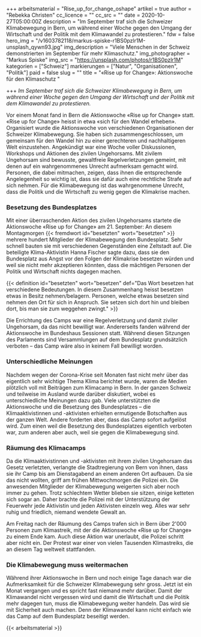 +++
arbeitsmaterial = "Rise_up_for_change_oshape"
artikel = true
author = "Rebekka Christen"
cc_licence = ""
cc_src = ""
date = 2020-10-27T05:00:00Z
description = "Im September traf sich die Schweizer Klimabewegung in Bern, um während einer Woche gegen den Umgang der Wirtschaft und der Politik mit dem Klimawandel zu protestieren."
fdw = false
hero_img = "/v1603782118/markus-spiske-r1BS0pzlr1M-unsplash_qywn93.jpg"
img_description = "Viele Menschen in der Schweiz demonstrierten im September für mehr Klimaschutz."
img_photographer = "Markus Spiske"
img_src = "https://unsplash.com/photos/r1BS0pzlr1M"
kategorien = ["Schweiz"]
markierungen = ["Natur", "Organisationen", "Politik"]
paid = false
slug = ""
title = "«Rise up for Change»: Aktionswoche für den Klimaschutz "

+++
_Im September traf sich die Schweizer Klimabewegung in Bern, um während einer Woche gegen den Umgang der Wirtschaft und der Politik mit dem Klimawandel zu protestieren._

Vor einem Monat fand in Bern die Aktionswoche «Rise up for Change» statt. «Rise up for Change» heisst in etwa «sich für den Wandel erheben». Organisiert wurde die Aktionswoche von verschiedenen Organisationen der Schweizer Klimabewegung. Sie haben sich zusammengeschlossen, um gemeinsam für den Wandel hin zu einer gerechteren und nachhaltigeren Welt einzustehen. Angekündigt war eine Woche voller Diskussionen, Workshops und Aktionen des zivilen Ungehorsams. Mit zivilem Ungehorsam sind bewusste, gewaltfreie Regelverletzungen gemeint, mit denen auf ein wahrgenommenes Unrecht aufmerksam gemacht wird. Personen, die dabei mitmachen, zeigen, dass ihnen die entsprechende Angelegenheit so wichtig ist, dass sie dafür auch eine rechtliche Strafe auf sich nehmen. Für die Klimabewegung ist das wahrgenommene Unrecht, dass die Politik und die Wirtschaft zu wenig gegen die Klimakrise machen.

### Besetzung des Bundesplatzes

Mit einer überraschenden Aktion des zivilen Ungehorsams startete die Aktionswoche «Rise up for Change» am 21. September: An diesem Montagmorgen {{< fremdwort id="besetzten" wort="besetzten" >}} mehrere hundert Mitglieder der Klimabewegung den Bundesplatz. Sehr schnell bauten sie mit verschiedenen Gegenständen eine Zeltstadt auf. Die beteiligte Klima-Aktivistin Hanna Fischer sagte dazu, dass sie den Bundesplatz aus Angst vor den Folgen der Klimakrise besetzen würden und weil sie nicht mehr akzeptieren könnten, dass die mächtigen Personen der Politik und Wirtschaft nichts dagegen machen.

{{< definition id="besetzten" wort="besetzen" def="Das Wort besetzen hat verschiedene Bedeutungen. In diesem Zusammenhang heisst besetzen etwas in Besitz nehmen/belagern. Personen, welche etwas besetzen sind nehmen den Ort für sich in Anspruch. Sie setzen sich dort hin und bleiben dort, bis man sie zum weggehen zwingt." >}}

Die Errichtung des Camps war eine Regelverletzung und damit ziviler Ungehorsam, da das nicht bewilligt war. Andererseits fanden während der Aktionswoche im Bundeshaus Sessionen statt. Während diesen Sitzungen des Parlaments sind Versammlungen auf dem Bundesplatz grundsätzlich verboten – das Camp wäre also in keinem Fall bewilligt worden.

### Unterschiedliche Meinungen

Nachdem wegen der Corona-Krise seit Monaten fast nicht mehr über das eigentlich sehr wichtige Thema Klima berichtet wurde, waren die Medien plötzlich voll mit Beiträgen zum Klimacamp in Bern. In der ganzen Schweiz und teilweise im Ausland wurde darüber diskutiert, wobei es unterschiedliche Meinungen dazu gab. Viele unterstützten die Aktionswoche und die Besetzung des Bundesplatzes – die Klimaaktivistinnen und -aktivisten erhielten ermutigende Botschaften aus der ganzen Welt. Andere forderten aber, dass das Camp sofort aufgelöst wird. Zum einen weil die Besetzung des Bundesplatzes eigentlich verboten war, zum anderen aber auch, weil sie gegen die Klimabewegung sind.

### Räumung des Klimacamps

Da die Klimaaktivistinnen und -aktivisten mit ihrem zivilen Ungehorsam das Gesetz verletzten, verlangte die Stadtregierung von Bern von ihnen, dass sie ihr Camp bis am Dienstagabend an einem anderen Ort aufbauen. Da sie das nicht wollten, griff am frühen Mittwochmorgen die Polizei ein. Die anwesenden Mitglieder der Klimabewegung weigerten sich aber noch immer zu gehen. Trotz schlechtem Wetter blieben sie sitzen, einige ketteten sich sogar an. Daher brachte die Polizei mit der Unterstützung der Feuerwehr jede Aktivistin und jeden Aktivisten einzeln weg. Alles war sehr ruhig und friedlich, niemand wendete Gewalt an.

Am Freitag nach der Räumung des Camps trafen sich in Bern über 2'000 Personen zum Klimastreik, mit der die Aktionswoche «Rise up for Change» zu einem Ende kam. Auch diese Aktion war unerlaubt, die Polizei schritt aber nicht ein. Der Protest war einer von vielen Tausenden Klimastreiks, die an diesem Tag weltweit stattfanden.

### Die Klimabewegung muss weitermachen

Während ihrer Aktionswoche in Bern und noch einige Tage danach war die Aufmerksamkeit für die Schweizer Klimabewegung sehr gross. Jetzt ist ein Monat vergangen und es spricht fast niemand mehr darüber. Damit der Klimawandel nicht vergessen wird und damit die Wirtschaft und die Politik mehr dagegen tun, muss die Klimabewegung weiter handeln. Das wird sie mit Sicherheit auch machen. Denn der Klimawandel kann nicht einfach wie das Camp auf dem Bundesplatz beseitigt werden.




{{< arbeitsmaterial >}}

